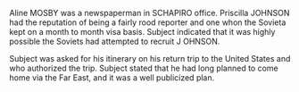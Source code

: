 Aline MOSBY was a newspaperman in SCHAPIRO office. Priscilla JOHNSON had the reputation of being a fairly rood reporter and one whon the Sovieta kept on a month to month visa basis. Subject indicated that it was highly possible the Soviets had attempted to recruit J OHNSON.

Subject was asked for his itinerary on his return trip to the United States and who authorized the trip. Subject stated that he had long planned to come home via the Far East, and it was a well publicized plan.